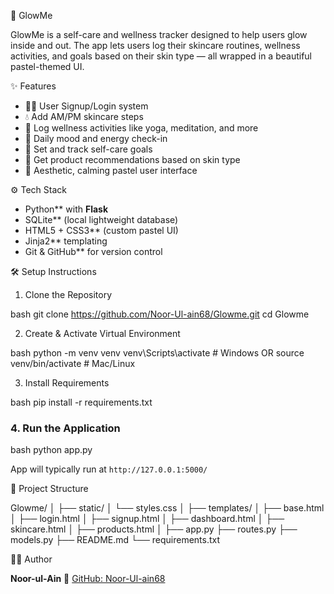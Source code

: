 
🌸 GlowMe

GlowMe is a self-care and wellness tracker designed to help users glow inside and out. The app lets users log their skincare routines, wellness activities, and goals based on their skin type — all wrapped in a beautiful pastel-themed UI.


✨ Features

- 👩‍🦰 User Signup/Login system
- 💧 Add AM/PM skincare steps
- 🌿 Log wellness activities like yoga, meditation, and more
- 💭 Daily mood and energy check-in
- 🎯 Set and track self-care goals
- 🧴 Get product recommendations based on skin type
- 🎨 Aesthetic, calming pastel user interface


⚙️ Tech Stack

- Python** with **Flask**
- SQLite** (local lightweight database)
- HTML5 + CSS3** (custom pastel UI)
- Jinja2** templating
- Git & GitHub** for version control



 🛠️ Setup Instructions

 1. Clone the Repository

bash
git clone https://github.com/Noor-Ul-ain68/Glowme.git
cd Glowme


 2. Create & Activate Virtual Environment

bash
python -m venv venv
venv\Scripts\activate     # Windows
 OR
source venv/bin/activate  # Mac/Linux


3. Install Requirements

bash
pip install -r requirements.txt


### 4. Run the Application

bash
python app.py


 App will typically run at `http://127.0.0.1:5000/`



 📁 Project Structure

Glowme/
│
├── static/
│   └── styles.css
│
├── templates/
│   ├── base.html
│   ├── login.html
│   ├── signup.html
│   ├── dashboard.html
│   ├── skincare.html
│   ├── products.html
│
├── app.py
├── routes.py
├── models.py
├── README.md
└── requirements.txt


👩‍💻 Author

**Noor-ul-Ain**
🔗 [GitHub: Noor-Ul-ain68](https://github.com/Noor-Ul-ain68)



